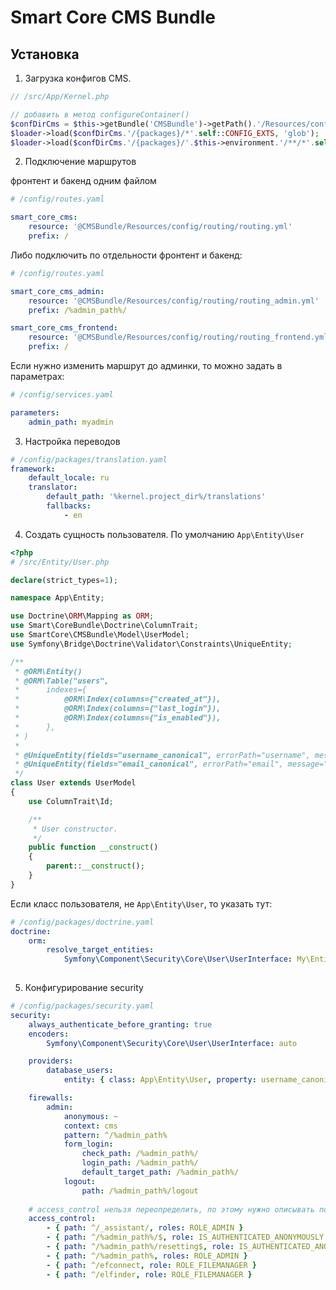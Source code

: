 Smart Core CMS Bundle
=====================

Установка
---------

1. Загрузка конфигов CMS.
```php
// /src/App/Kernel.php

// добавить в метод configureContainer()
$confDirCms = $this->getBundle('CMSBundle')->getPath().'/Resources/config';
$loader->load($confDirCms.'/{packages}/*'.self::CONFIG_EXTS, 'glob');
$loader->load($confDirCms.'/{packages}/'.$this->environment.'/**/*'.self::CONFIG_EXTS, 'glob');
```

2. Подключение маршрутов

фронтент и бакенд одним файлом
```yaml
# /config/routes.yaml

smart_core_cms:
    resource: '@CMSBundle/Resources/config/routing/routing.yml'
    prefix: /
```

Либо подключить по отдельности фронтент и бакенд:
```yaml
# /config/routes.yaml

smart_core_cms_admin:
    resource: '@CMSBundle/Resources/config/routing/routing_admin.yml'
    prefix: /%admin_path%/

smart_core_cms_frontend:
    resource: '@CMSBundle/Resources/config/routing/routing_frontend.yml'
    prefix: /
``` 

Если нужно изменить маршрут до админки, то можно задать в параметрах:
```yaml
# /config/services.yaml

parameters:
    admin_path: myadmin

```


3. Настройка переводов
```yaml
# /config/packages/translation.yaml
framework:
    default_locale: ru
    translator:
        default_path: '%kernel.project_dir%/translations'
        fallbacks:
            - en
```

4. Создать сущность пользователя. По умолчанию `App\Entity\User`
```php
<?php
# /src/Entity/User.php

declare(strict_types=1);

namespace App\Entity;

use Doctrine\ORM\Mapping as ORM;
use Smart\CoreBundle\Doctrine\ColumnTrait;
use SmartCore\CMSBundle\Model\UserModel;
use Symfony\Bridge\Doctrine\Validator\Constraints\UniqueEntity;

/**
 * @ORM\Entity()
 * @ORM\Table("users",
 *      indexes={
 *          @ORM\Index(columns={"created_at"}),
 *          @ORM\Index(columns={"last_login"}),
 *          @ORM\Index(columns={"is_enabled"}),
 *      },
 * )
 *
 * @UniqueEntity(fields="username_canonical", errorPath="username", message="Username is already exists")*
 * @UniqueEntity(fields="email_canonical", errorPath="email", message="Email is already exists")
 */
class User extends UserModel
{
    use ColumnTrait\Id;

    /**
     * User constructor.
     */
    public function __construct()
    {
        parent::__construct();
    }
}
```

Если класс пользователя, не `App\Entity\User`, то указать тут:
```yaml
# /config/packages/doctrine.yaml
doctrine:
    orm:
        resolve_target_entities:
            Symfony\Component\Security\Core\User\UserInterface: My\Entity\User
 
```

5. Конфигурирование security
```yaml
# /config/packages/security.yaml
security:
    always_authenticate_before_granting: true
    encoders:
        Symfony\Component\Security\Core\User\UserInterface: auto

    providers:
        database_users:
            entity: { class: App\Entity\User, property: username_canonical }

    firewalls:
        admin:
            anonymous: ~
            context: cms
            pattern: ^/%admin_path%
            form_login:
                check_path: /%admin_path%/
                login_path: /%admin_path%/
                default_target_path: /%admin_path%/
            logout:
                path: /%admin_path%/logout
    
    # access_control нельзя переопределить, по этому нужно описывать полностью в одном месте в /config/packages/security.yaml.
    access_control:
        - { path: ^/_assistant/, roles: ROLE_ADMIN }
        - { path: ^/%admin_path%/$, role: IS_AUTHENTICATED_ANONYMOUSLY }
        - { path: ^/%admin_path%/resetting$, role: IS_AUTHENTICATED_ANONYMOUSLY }
        - { path: ^/%admin_path%, roles: ROLE_ADMIN }
        - { path: ^/efconnect, role: ROLE_FILEMANAGER }
        - { path: ^/elfinder, role: ROLE_FILEMANAGER }

```

